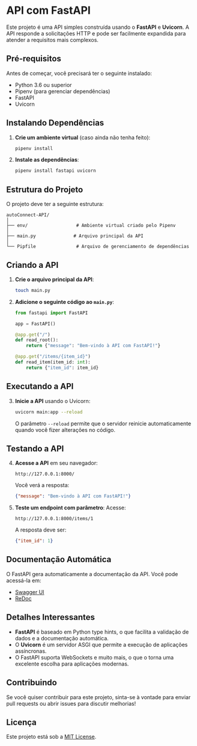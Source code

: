 
# API com FastAPI

Este projeto é uma API simples construída usando o **FastAPI** e **Uvicorn**. A API responde a solicitações HTTP e pode ser facilmente expandida para atender a requisitos mais complexos.

## Pré-requisitos

Antes de começar, você precisará ter o seguinte instalado:

- Python 3.6 ou superior
- Pipenv (para gerenciar dependências)
- FastAPI
- Uvicorn

## Instalando Dependências

1. **Crie um ambiente virtual** (caso ainda não tenha feito):
   ```bash
   pipenv install
   ```

2. **Instale as dependências**:
   ```bash
   pipenv install fastapi uvicorn
   ```

## Estrutura do Projeto

O projeto deve ter a seguinte estrutura:

```
autoConnect-API/
│
├── env/                  # Ambiente virtual criado pelo Pipenv
│
├── main.py              # Arquivo principal da API
│
└── Pipfile               # Arquivo de gerenciamento de dependências
```

## Criando a API

1. **Crie o arquivo principal da API**:
   ```bash
   touch main.py
   ```

2. **Adicione o seguinte código ao `main.py`**:

   ```python
   from fastapi import FastAPI

   app = FastAPI()

   @app.get("/")
   def read_root():
       return {"message": "Bem-vindo à API com FastAPI!"}

   @app.get("/items/{item_id}")
   def read_item(item_id: int):
       return {"item_id": item_id}
   ```

## Executando a API

3. **Inicie a API** usando o Uvicorn:
   ```bash
   uvicorn main:app --reload
   ```

   O parâmetro `--reload` permite que o servidor reinicie automaticamente quando você fizer alterações no código.

## Testando a API

4. **Acesse a API** em seu navegador:
   ```
   http://127.0.0.1:8000/
   ```
   Você verá a resposta:
   ```json
   {"message": "Bem-vindo à API com FastAPI!"}
   ```

5. **Teste um endpoint com parâmetro**:
   Acesse:
   ```
   http://127.0.0.1:8000/items/1
   ```
   A resposta deve ser:
   ```json
   {"item_id": 1}
   ```

## Documentação Automática

O FastAPI gera automaticamente a documentação da API. Você pode acessá-la em:

- [Swagger UI](http://127.0.0.1:8000/docs)
- [ReDoc](http://127.0.0.1:8000/redoc)

## Detalhes Interessantes

- **FastAPI** é baseado em Python type hints, o que facilita a validação de dados e a documentação automática.
- O **Uvicorn** é um servidor ASGI que permite a execução de aplicações assíncronas.
- O FastAPI suporta WebSockets e muito mais, o que o torna uma excelente escolha para aplicações modernas.

## Contribuindo

Se você quiser contribuir para este projeto, sinta-se à vontade para enviar pull requests ou abrir issues para discutir melhorias!

## Licença

Este projeto está sob a [MIT License](LICENSE).
